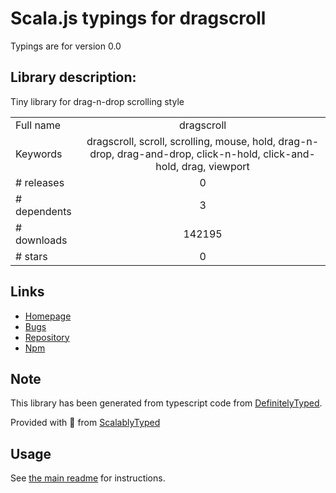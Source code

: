 
# Scala.js typings for dragscroll

Typings are for version 0.0

## Library description:
Tiny library for drag-n-drop scrolling style

|                    |                 |
| ------------------ | :-------------: |
| Full name          | dragscroll |
| Keywords           | dragscroll, scroll, scrolling, mouse, hold, drag-n-drop, drag-and-drop, click-n-hold, click-and-hold, drag, viewport |
| # releases         | 0 |
| # dependents       | 3 |
| # downloads        | 142195 |
| # stars            | 0 |

## Links
- [Homepage](https://github.com/asvd/dragscroll#readme)
- [Bugs](https://github.com/asvd/dragscroll/issues)
- [Repository](https://github.com/asvd/dragscroll)
- [Npm](https://www.npmjs.com/package/dragscroll)
    


## Note
This library has been generated from typescript code from [DefinitelyTyped](https://definitelytyped.org).

Provided with :purple_heart: from [ScalablyTyped](https://github.com/oyvindberg/ScalablyTyped)

## Usage
See [the main readme](../../readme.md) for instructions.


